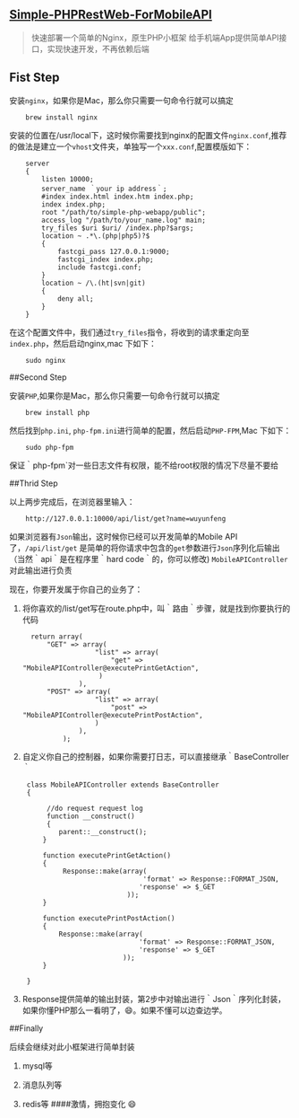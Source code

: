 ## [Simple-PHPRestWeb-ForMobileAPI](https://github.com/wuyunfeng/Simple-PHPRestWeb-ForMobileAPI.git)

> 快速部署一个简单的Nginx，原生PHP小框架 给手机端App提供简单API接口，实现快速开发，不再依赖后端

## Fist Step

安装`nginx`，如果你是Mac，那么你只需要一句命令行就可以搞定
		
		brew install nginx
安装的位置在/usr/local下，这时候你需要找到nginx的配置文件`nginx.conf`,推荐的做法是建立一个`vhost`文件夹，单独写一个`xxx.conf`,配置模版如下：
		
		server
		{
			listen 10000;
			server_name ｀your ip address｀;
			#index index.html index.htm index.php;
			index index.php;
			root "/path/to/simple-php-webapp/public";
			access_log "/path/to/your_name.log" main;
			try_files $uri $uri/ /index.php?$args;
			location ~ .*\.(php|php5)?$
			{
				fastcgi_pass 127.0.0.1:9000;
				fastcgi_index index.php;
				include fastcgi.conf;
    		}
    		location ~ /\.(ht|svn|git) 
    		{
        		deny all;
    		}
		}
在这个配置文件中，我们通过`try_files`指令，将收到的请求重定向至`index.php`，然后启动nginx,mac 下如下：
		
		sudo nginx

##Second Step

安装`PHP`,如果你是Mac，那么你只需要一句命令行就可以搞定
		
		brew install php
		
然后找到`php.ini`, `php-fpm.ini`进行简单的配置，然后启动`PHP-FPM`,Mac 下如下：

		sudo php-fpm
保证｀php-fpm`对一些日志文件有权限，能不给root权限的情况下尽量不要给

##Thrid Step

以上两步完成后，在浏览器里输入：

		http://127.0.0.1:10000/api/list/get?name=wuyunfeng
如果浏览器有`Json`输出，这时候你已经可以开发简单的Mobile API了，`/api/list/get` 是简单的将你请求中包含的`get`参数进行`Json`序列化后输出（当然｀api｀是在程序里｀hard code｀的，你可以修改)
`MobileAPIController`对此输出进行负责

现在，你要开发属于你自己的业务了：


   1. 将你喜欢的/list/get写在route.php中，叫｀路由｀步骤，就是找到你要执行的代码
   
   
   			return array(
    			"GET" => array(
        					"list" => array(
           					 	"get" => "MobileAPIController@executePrintGetAction",
       						 )
    					),
    			"POST" => array(
        					"list" => array(
           					 	"post" => "MobileAPIController@executePrintPostAction",
        					)
   		 				),
					);


2. 自定义你自己的控制器，如果你需要打日志，可以直接继承｀BaseController｀


		class MobileAPIController extends BaseController
		{

   			 //do request request log
   			 function __construct()
   			 {
        		parent::__construct();
    		}

    		function executePrintGetAction()
    		{
       			 Response::make(array(
           							 'format' => Response::FORMAT_JSON,
            						'response' => $_GET
       							 ));
   		 	}

    		function executePrintPostAction()
    		{
        		Response::make(array(
            						'format' => Response::FORMAT_JSON,
            						'response' => $_GET
        						));
    		}

		}
		


3. Response提供简单的输出封装，第2步中对输出进行｀Json｀序列化封装，如果你懂PHP那么一看明了，😄。如果不懂可以边查边学。


##Finally

  后续会继续对此小框架进行简单封装
  
  1. mysql等
  
  2. 消息队列等
  
  3. redis等
####激情，拥抱变化 😄






